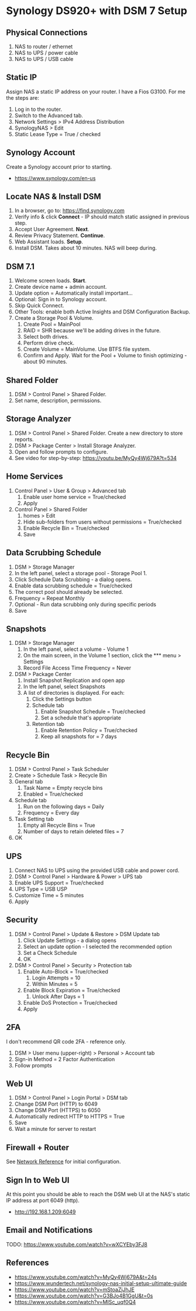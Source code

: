 # Synology DS920+ with DSM 7 Setup


## Physical Connections

1. NAS to router / ethernet
2. NAS to UPS / power cable
3. NAS to UPS / USB cable


## Static IP

Assign NAS a static IP address on your router. I have a Fios G3100. For me the steps are:

1. Log in to the router.
2. Switch to the Advanced tab.
3. Network Settings > IPv4 Address Distribution
4. SynologyNAS > Edit
5. Static Lease Type = True / checked


## Synology Account

Create a Synology account prior to starting.

* https://www.synology.com/en-us


## Locate NAS & Install DSM

1. In a browser, go to: https://find.synology.com
2. Verify info & click **Connect** - IP should match static assigned in previous step.
3. Accept User Agreement. **Next**.
4. Review Privacy Statement. **Continue**.
5. Web Assistant loads. **Setup**.
6. Install DSM. Takes about 10 minutes. NAS will beep during.


## DSM 7.1

1. Welcome screen loads. **Start**.
2. Create device name + admin account.
3. Update option = Automatically install important...
4. Optional: Sign in to Synology account.
5. Skip Quick Connect.
6. Other Tools: enable both Active Insights and DSM Configuration Backup.
7. Create a Storage Pool & Volume.
   1. Create Pool = MainPool
   2. RAID = SHR because we'll be adding drives in the future.
   3. Select both drives.
   4. Perform drive check.
   5. Create Volume = MainVolume. Use BTFS file system.
   1. Confirm and Apply. Wait for the Pool + Volume to finish optimizing - about 90 minutes.


## Shared Folder

1. DSM > Control Panel > Shared Folder.
2. Set name, description, permissions.


## Storage Analyzer

1. DSM > Control Panel > Shared Folder. Create a new directory to store reports.
1. DSM > Package Center > Install Storage Analyzer.
2. Open and follow prompts to configure.
3. See video for step-by-step: https://youtu.be/MyQy4Wj679A?t=534


## Home Services

1. Control Panel > User & Group > Advanced tab 
   1. Enable user home service = True/checked
   2. Apply
2. Control Panel > Shared Folder 
   1. homes > Edit 
   2. Hide sub-folders from users without permissions = True/checked
   3. Enable Recycle Bin = True/checked
   4. Save


## Data Scrubbing Schedule

1. DSM > Storage Manager
2. In the left panel, select a storage pool - Storage Pool 1.
3. Click Schedule Data Scrubbing - a dialog opens.
4. Enable data scrubbing schedule = True/checked
5. The correct pool should already be selected.
6. Frequency = Repeat Monthly
7. Optional - Run data scrubbing only during specific periods
8. Save


## Snapshots

1. DSM > Storage Manager
   1. In the left panel, select a volume - Volume 1
   2. On the main screen, in the Volume 1 section, click the *** menu > Settings
   3. Record File Access Time Frequency = Never
2. DSM > Package Center
   1. Install Snapshot Replication and open app
   2. In the left panel, select Snapshots
   3. A list of directories is displayed. For each:
      1. Click the Settings button
      2. Schedule tab
         1. Enable Snapshot Schedule = True/checked
         2. Set a schedule that's appropriate
      3. Retention tab
         1. Enable Retention Policy = True/checked
         2. Keep all snapshots for = 7 days


## Recycle Bin

1. DSM > Control Panel > Task Scheduler
2. Create > Schedule Task > Recycle Bin
3. General tab
   1. Task Name = Empty recycle bins
   2. Enabled = True/checked
4. Schedule tab
   1. Run on the following days = Daily
   2. Frequency = Every day
5. Task Setting tab 
   1. Empty all Recycle Bins = True
   2. Number of days to retain deleted files = 7
6. OK


## UPS

1. Connect NAS to UPS using the provided USB cable and power cord.
2. DSM > Control Panel > Hardware & Power > UPS tab
3. Enable UPS Support = True/checked
4. UPS Type = USB USP
5. Customize Time = 5 minutes
6. Apply


## Security

1. DSM > Control Panel > Update & Restore > DSM Update tab
   1. Click Update Settings - a dialog opens
   2. Select an update option - I selected the recommended option
   3. Set a Check Schedule
   4. OK
3. DSM > Control Panel > Security > Protection tab
   1. Enable Auto-Block = True/checked
      1. Login Attempts = 10
      2. Within Minutes = 5
   2. Enable Block Expiration = True/checked
      1. Unlock After Days = 1
   3. Enable DoS Protection = True/checked
   4. Apply


## 2FA

I don't recommend QR code 2FA - reference only.

1. DSM > User menu (upper-right) > Personal > Account tab
2. Sign-in Method = 2 Factor Authentication
3. Follow prompts


## Web UI

1. DSM > Control Panel > Login Portal > DSM tab
2. Change DSM Port (HTTP) to 6049
3. Change DSM Port (HTTPS) to 6050
4. Automatically redirect HTTP to HTTPS = True
5. Save
6. Wait a minute for server to restart


## Firewall + Router

See [Network Reference](network.md) for initial configuration.


## Sign In to Web UI

At this point you should be able to reach the DSM web UI at the NAS's static IP address at port 6049 (http).

* http://192.168.1.209:6049


## Email and Notifications

TODO: https://www.youtube.com/watch?v=wXCYEby3FJ8


## References

* https://www.youtube.com/watch?v=MyQy4Wj679A&t=24s
* https://www.wundertech.net/synology-nas-initial-setup-ultimate-guide
* https://www.youtube.com/watch?v=mStoaZjJhJE
* https://www.youtube.com/watch?v=G3BJo4B1GgU&t=0s
* https://www.youtube.com/watch?v=MISc_uqf0Q4

